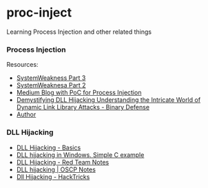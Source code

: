# proc-inject
Learning Process Injection and other related things

### Process Injection
Resources: 

- [SystemWeakness Part 3](https://systemweakness.com/win32api-with-python3-part-iii-injection-6dd3c1b99c90)
- [SystemWeaknesa Part 2](https://systemweakness.com/win32api-with-python3-part-ii-amsi-30d7318e82ff)
- [Medium Blog with PoC for Process Injection](https://medium.com/@0xey/t1055-001-process-injection-dll-injection-64dc14719faa)
- [Demystifying DLL Hijacking Understanding the Intricate World of Dynamic Link Library Attacks - Binary Defense](https://www.binarydefense.com/resources/blog/demystifying-dll-hijacking-understanding-the-intricate-world-of-dynamic-link-library-attacks/)
- [Author](https://medium.com/@cpu0x00)


### DLL Hijacking

- [DLL Hijacking - Basics](https://medium.com/techzap/dll-hijacking-part-1-basics-b6dfb8260cf1)
- [DLL hijacking in Windows. Simple C example](https://cocomelonc.github.io/pentest/2021/09/24/dll-hijacking-1.html)
- [DLL Hijacking - Red Team Notes](https://www.ired.team/offensive-security/privilege-escalation/t1038-dll-hijacking)
- [DLL hijacking | OSCP Notes](https://notchxor.github.io/oscp-notes/4-win-privesc/6-dll-hijacking/)
- [Dll Hijacking - HackTricks](https://book.hacktricks.xyz/windows-hardening/windows-local-privilege-escalation/dll-hijacking)
